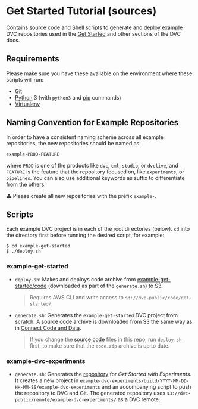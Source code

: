 # Get Started Tutorial (sources)

Contains source code and [Shell](https://www.shellscript.sh/) scripts to
generate and deploy example DVC repositories used in the [Get
Started](https://dvc.org/doc/get-started) and other sections of the DVC docs.

## Requirements

Please make sure you have these available on the environment where these scripts
will run:

- [Git](https://git-scm.com/)
- [Python](https://www.python.org/) 3 (with `python3` and [pip](https://pypi.org/project/pip/) commands)
- [Virtualenv](https://virtualenv.pypa.io/en/stable/)

## Naming Convention for Example Repositories

In order to have a consistent naming scheme across all example repositories, the
new repositories should be named as:

```
example-PROD-FEATURE
```

where `PROD` is one of the products like `dvc`, `cml`, `studio`, or `dvclive`, and `FEATURE` is
the feature that the repository focused on, like `experiments`, or `pipelines`.
You can also use additional keywords as suffix to differentiate from the others.

⚠️ Please create all new repositories with the prefix `example-`.

## Scripts

Each example DVC project is in each of the root directories (below). `cd` into
the directory first before running the desired script, for example:

```console
$ cd example-get-started
$ ./deploy.sh
```

### example-get-started

- `deploy.sh`: Makes and deploys code archive from
  [example-get-started/code](example-get-started/code) (downloaded as part of
  the `generate.sh`) to S3.
  > Requires AWS CLI and write access to `s3://dvc-public/code/get-started/`.

- `generate.sh`: Generates the `example-get-started` DVC project from
  scratch. A source code archive is downloaded from S3 the same way as in
  [Connect Code and Data](https://dvc.org/doc/get-started/connect-code-and-data).

  > If you change the [source code](code/src/) files in this repo, run
  > `deploy.sh` first, to make sure that the `code.zip` archive is up to date.

### example-dvc-experiments

- `generate.sh`: Generates the [repository](https://github.com/iterative/example-dvc-experiments) for _Get Started with Experiments_.  It creates a new project in `example-dvc-experiments/build/YYYY-MM-DD-HH-MM-SS/example-dvc-experiments` and an accompanying script to push the repository to DVC and Git. The generated repository uses `s3://dvc-public/remote/example-dvc-experiments/` as a DVC remote.